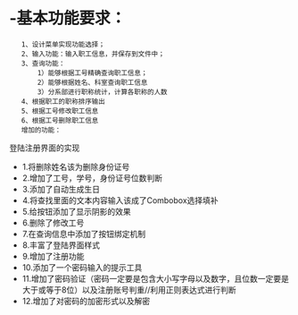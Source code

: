 # -基本功能要求：
       1、设计菜单实现功能选择；   
       2、输入功能：输入职工信息，并保存到文件中；
       3、查询功能：
           1）能够根据工号精确查询职工信息；
           2）能够根据姓名、科室查询职工信息
	       3）分系部进行职称统计，计算各职称的人数
       4、根据职工的职称排序输出
       5、根据工号修改职工信息
       6、根据工号删除职工信息
       增加的功能：
 登陆注册界面的实现
 * 1.将删除姓名该为删除身份证号
 * 2.增加了工号，学号，身份证号位数判断
 * 3.添加了自动生成生日
 * 4.将查找里面的文本内容输入该成了Combobox选择填补
 * 5.给按钮添加了显示阴影的效果
 * 6.删除了修改工号
 * 7.在查询信息中添加了按钮绑定机制
 * 8.丰富了登陆界面样式
 * 9.增加了注册功能
 * 10.添加了一个密码输入的提示工具
 * 11.增加了密码验证（密码一定要是包含大小写字母以及数字，且位数一定要是大于或等于8位）以及注册账号判重//利用正则表达式进行判断
 * 12.增加了对密码的加密形式以及解密
